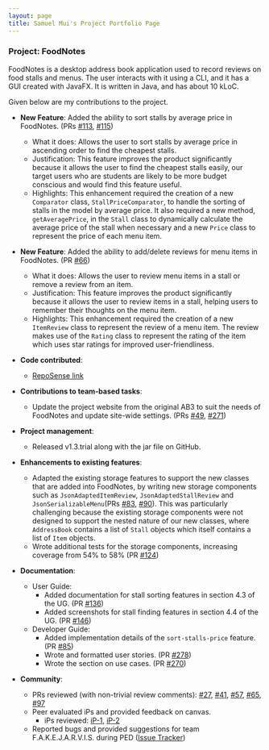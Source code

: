 ```yaml
---
layout: page
title: Samuel Mui's Project Portfolio Page
---
```


### Project: FoodNotes

FoodNotes is a desktop address book application used to record reviews on food stalls and menus. The user interacts with it using a CLI, and it has a GUI created with JavaFX. It is written in Java, and has about 10 kLoC.

Given below are my contributions to the project.

* **New Feature**: Added the ability to sort stalls by average price in FoodNotes. (PRs [#113](https://github.com/AY2324S1-CS2103T-W10-4/tp/pull/113), [#115](https://github.com/AY2324S1-CS2103T-W10-4/tp/pull/115))
    * What it does: Allows the user to sort stalls by average price in ascending order to find the cheapest stalls.
    * Justification: This feature improves the product significantly because it allows the user to find the cheapest stalls easily,
  our target users who are students are likely to be more budget conscious and would find this feature useful.
    * Highlights: This enhancement required the creation of a new `Comparator` class, `StallPriceComparator`,
  to handle the sorting of stalls in the model by average price. It also required a new method, `getAveragePrice`, in the `Stall` class
  to dynamically calculate the average price of the stall when necessary and a new `Price` class to represent the price of each menu item.


* **New Feature**: Added the ability to add/delete reviews for menu items in FoodNotes. (PR [#66](https://github.com/AY2324S1-CS2103T-W10-4/tp/pull/66))
  * What it does: Allows the user to review menu items in a stall or remove a review from an item.
  * Justification: This feature improves the product significantly because it allows the user to review items in a stall,
  helping users to remember their thoughts on the menu item.
  * Highlights: This enhancement required the creation of a new `ItemReview` class to represent the review of a menu item.
  The review makes use of the `Rating` class to represent the rating of the item which uses star ratings for improved
  user-friendliness.


* **Code contributed**:
  * [RepoSense link](https://nus-cs2103-ay2324s1.github.io/tp-dashboard/?search=samuelmui8&sort=groupTitle&sortWithin=title&timeframe=commit&mergegroup=&groupSelect=groupByRepos&breakdown=true&checkedFileTypes=docs~functional-code~test-code&since=2023-09-22&tabOpen=true&tabType=authorship&tabAuthor=samuelmui8&tabRepo=AY2324S1-CS2103T-W10-4%2Ftp%5Bmaster%5D&authorshipIsMergeGroup=false&authorshipFileTypes=docs~functional-code~test-code&authorshipIsBinaryFileTypeChecked=false&authorshipIsIgnoredFilesChecked=false)

* **Contributions to team-based tasks**:
  * Update the project website from the original AB3 to suit the needs of FoodNotes and update site-wide settings. (PRs [#49](https://github.com/AY2324S1-CS2103T-W10-4/tp/pull/49), [#271](https://github.com/AY2324S1-CS2103T-W10-4/tp/pull/271))

* **Project management**:
  * Released v1.3.trial along with the jar file on GitHub.

* **Enhancements to existing features**:
    * Adapted the existing storage features to support the new classes that are added into FoodNotes, by writing new
  storage components such as `JsonAdaptedItemReview`, `JsonAdaptedStallReview` and `JsonSerializableMenu`(PRs [#83](https://github.com/AY2324S1-CS2103T-W10-4/tp/pull/83),  [#90](https://github.com/AY2324S1-CS2103T-W10-4/tp/pull/90)).
  This was particularly challenging because the existing storage components were not designed to support the nested nature of our new classes, where `AddressBook` contains a list of `Stall` objects which itself contains a list of `Item` objects.
    * Wrote additional tests for the storage components, increasing coverage from 54% to 58% (PR [#124](https://github.com/AY2324S1-CS2103T-W10-4/tp/pull/124))

* **Documentation**:
  * User Guide:
      * Added documentation for stall sorting features in section 4.3 of the UG. (PR [#136](https://github.com/AY2324S1-CS2103T-W10-4/tp/pull/136))
      * Added screenshots for stall finding features in section 4.4 of the UG. (PR [#146](https://github.com/AY2324S1-CS2103T-W10-4/tp/pull/146/files))
  * Developer Guide:
    * Added implementation details of the `sort-stalls-price` feature. (PR [#85](https://github.com/AY2324S1-CS2103T-W10-4/tp/pull/85))
    * Wrote and formatted user stories. (PR [#278](https://github.com/AY2324S1-CS2103T-W10-4/tp/pull/278))
    * Wrote the section on use cases. (PR [#270](https://github.com/AY2324S1-CS2103T-W10-4/tp/pull/270))

* **Community**:
  * PRs reviewed (with non-trivial review comments): [#27](https://github.com/AY2324S1-CS2103T-W10-4/tp/pull/27),
  [#41](https://github.com/AY2324S1-CS2103T-W10-4/tp/pull/41), [#57](https://github.com/AY2324S1-CS2103T-W10-4/tp/pull/57),
  [#65](https://github.com/AY2324S1-CS2103T-W10-4/tp/pull/65), [#97](https://github.com/AY2324S1-CS2103T-W10-4/tp/pull/97)
  * Peer evaluated iPs and provided feedback on canvas.
    * iPs reviewed: [iP-1](https://github.com/flexibo/ip), [iP-2](https://github.com/amosting/ip)
  * Reported bugs and provided suggestions for team F.A.K.E.J.A.R.V.I.S. during PED ([Issue Tracker](https://github.com/samuelmui8/ped/issues))
